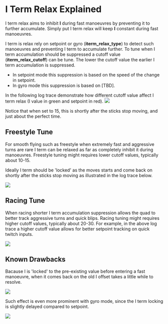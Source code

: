 # I Term Relax Explained

I term relax aims to inhibit **I** during fast manoeuvres by preventing it to further accumulate. Simply put I term relax will keep **I** constant during fast manoeuvres. 

I term is relax rely on setpoint or gyro (**iterm_relax_type**) to detect such manoeuvres and preventing I term to accumulate further.
To tune when I term accumulation should be suppressed a cutoff value (**iterm_relax_cutoff**) can be tune.
The lower the cutoff value the earlier I term accumulation is suppressed.  

* In setpoint mode this suppression is based on the speed of the change in setpoint.
* In gyro mode this suppression is based on [TBD].

In the following log trace demonstrate how different cutoff value affect I term relax (I value in green and setpoint in red). 
![](https://user-images.githubusercontent.com/2025999/75109976-9a8f8900-5628-11ea-840c-eef16cfac4d4.png)

Notice that when set to 15, this is shortly after the sticks stop moving, and just about the perfect time.


## Freestyle Tune
For smooth flying such as freestyle when extremely fast and aggressive turns are rare I term can be relaxed as far as completely inhibit it during manoeuvres. Freestyle tuning might requires lower cutoff values, typically about 10-15. 

Ideally I term should be 'locked' as the moves starts and come back on shortly after the sticks stop moving as illustrated in the log trace below.

![](https://user-images.githubusercontent.com/2025999/75110071-ae87ba80-5629-11ea-8644-58072c21fa2d.jpg)

## Racing Tune
When racing shorter I term accumulation suppression allows the quad to better track aggressive turns and quick blips. Racing tuning might requires higher cutoff values, typically about 20-30. 
For example, in the above log trace a higher cutoff value allows for better setpoint tracking on quick twitch inputs.

![](https://user-images.githubusercontent.com/2025999/75110143-98c6c500-562a-11ea-980f-2753421dd824.jpg)




## Known Drawbacks

Bacause I is 'locked' to the pre-existing value before entering a fast manoeuvre, when it comes back on the old I offset takes a little while to resolve.

![](https://user-images.githubusercontent.com/2025999/75109721-61eeb000-5626-11ea-81ef-75bee6628d59.jpg)

Such effect is even more prominent with gyro mode, since the I term locking is slightly delayed compared to setpoint.

![](https://user-images.githubusercontent.com/2025999/75109705-25bb4f80-5626-11ea-925f-ad0f5fd54eb8.jpg)









